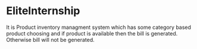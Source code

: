 # EliteInternship
It is Product inventory managment system which has some category based product choosing and if product is available then the bill is generated. Otherwise bill will not be generated.
